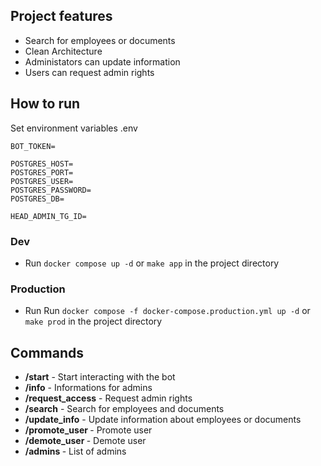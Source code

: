 ## Project features
* Search for employees or documents
* Clean Architecture
* Administators can update information
* Users can request admin rights
## How to run
Set environment variables .env
```
BOT_TOKEN=

POSTGRES_HOST=
POSTGRES_PORT=
POSTGRES_USER=
POSTGRES_PASSWORD=
POSTGRES_DB=

HEAD_ADMIN_TG_ID=
```
### Dev
* Run `docker compose up -d` or `make app` in the project directory
### Production
* Run Run `docker compose -f docker-compose.production.yml up -d` or `make prod` in the project directory

## Commands
* **/start** - Start interacting with the bot
* **/info** - Informations for admins
* **/request_access** - Request admin rights
* **/search** - Search for employees and documents
* **/update_info** - Update information about employees or documents
* **/promote_user <user id>** - Promote user
* **/demote_user <user id>** - Demote user
* **/admins <user id>** - List of admins


